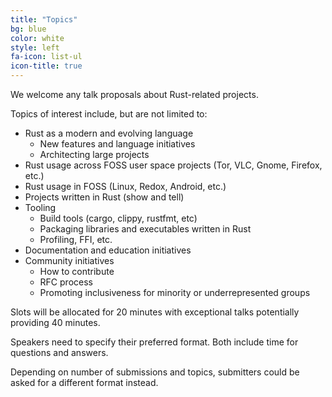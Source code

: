```yaml
---
title: "Topics"
bg: blue
color: white
style: left
fa-icon: list-ul
icon-title: true
---
```


We welcome any talk proposals about Rust-related projects.

Topics of interest include, but are not limited to:

 
- Rust as a modern and evolving language
    - New features and language initiatives
    - Architecting large projects
- Rust usage across FOSS user space projects (Tor, VLC, Gnome, Firefox, etc.)
- Rust usage in FOSS (Linux, Redox, Android, etc.)
- Projects written in Rust (show and tell)
- Tooling
    - Build tools (cargo, clippy, rustfmt, etc)
    - Packaging libraries and executables written in Rust
    - Profiling, FFI, etc.
- Documentation and education initiatives
- Community initiatives
    - How to contribute
    - RFC process
    - Promoting inclusiveness for minority or underrepresented groups


Slots will be allocated for 20 minutes with exceptional talks potentially providing 40 minutes.

Speakers need to specify their preferred format. Both include time for questions and answers.

Depending on number of submissions and topics, submitters could be asked for a different format instead.
